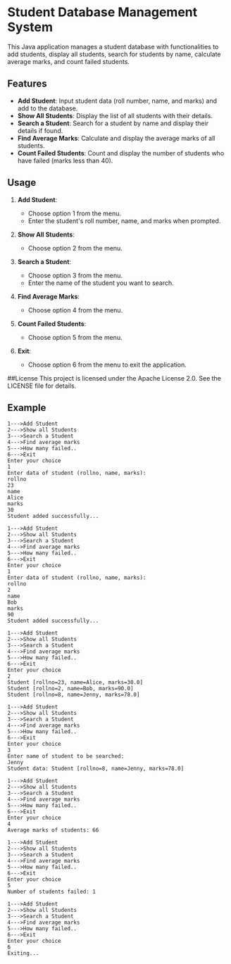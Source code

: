 
# Student Database Management System

This Java application manages a student database with functionalities to add students, display all students, search for students by name, calculate average marks, and count failed students. 

## Features

- **Add Student**: Input student data (roll number, name, and marks) and add to the database.
- **Show All Students**: Display the list of all students with their details.
- **Search a Student**: Search for a student by name and display their details if found.
- **Find Average Marks**: Calculate and display the average marks of all students.
- **Count Failed Students**: Count and display the number of students who have failed (marks less than 40).

## Usage

1. **Add Student**: 
   - Choose option 1 from the menu.
   - Enter the student's roll number, name, and marks when prompted.

2. **Show All Students**: 
   - Choose option 2 from the menu.

3. **Search a Student**: 
   - Choose option 3 from the menu.
   - Enter the name of the student you want to search.

4. **Find Average Marks**: 
   - Choose option 4 from the menu.

5. **Count Failed Students**: 
   - Choose option 5 from the menu.

6. **Exit**: 
   - Choose option 6 from the menu to exit the application.
  
##License
This project is licensed under the Apache License 2.0. See the LICENSE file for details.

## Example

```plaintext
1--->Add Student
2--->Show all Students
3--->Search a Student
4--->Find average marks
5--->How many failed..
6--->Exit
Enter your choice
1
Enter data of student (rollno, name, marks):
rollno
23
name
Alice
marks
30
Student added successfully...

1--->Add Student
2--->Show all Students
3--->Search a Student
4--->Find average marks
5--->How many failed..
6--->Exit
Enter your choice
1
Enter data of student (rollno, name, marks):
rollno
2
name
Bob
marks
90
Student added successfully...

1--->Add Student
2--->Show all Students
3--->Search a Student
4--->Find average marks
5--->How many failed..
6--->Exit
Enter your choice
2
Student [rollno=23, name=Alice, marks=30.0]
Student [rollno=2, name=Bob, marks=90.0]
Student [rollno=8, name=Jenny, marks=78.0]

1--->Add Student
2--->Show all Students
3--->Search a Student
4--->Find average marks
5--->How many failed..
6--->Exit
Enter your choice
3
Enter name of student to be searched:
Jenny
Student data: Student [rollno=8, name=Jenny, marks=78.0]

1--->Add Student
2--->Show all Students
3--->Search a Student
4--->Find average marks
5--->How many failed..
6--->Exit
Enter your choice
4
Average marks of students: 66

1--->Add Student
2--->Show all Students
3--->Search a Student
4--->Find average marks
5--->How many failed..
6--->Exit
Enter your choice
5
Number of students failed: 1

1--->Add Student
2--->Show all Students
3--->Search a Student
4--->Find average marks
5--->How many failed..
6--->Exit
Enter your choice
6
Exiting...

